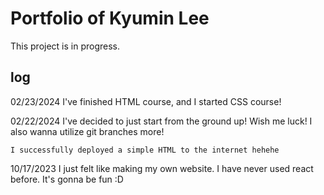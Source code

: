 # Portfolio of Kyumin Lee

This project is in progress.

## log
02/23/2024
	I've finished HTML course, and I started CSS course!

02/22/2024
	I've decided to just start from the ground up!
	Wish me luck!
	I also wanna utilize git branches more!
	
	I successfully deployed a simple HTML to the internet hehehe

10/17/2023
	I just felt like making my own website.
	I have never used react before.
	It's gonna be fun :D


